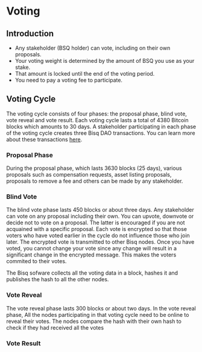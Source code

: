 # Voting

## Introduction
- Any stakeholder (BSQ holder) can vote, including on their own proposals.
- Your voting weight is determined by the amount of BSQ you use as your stake. 
- That amount is locked until the end of the voting period. 
- You need to pay a voting fee to participate.

## Voting Cycle
The voting cycle consists of four phases: the proposal phase, blind vote, vote reveal and vote result. Each voting cycle lasts a total of 4380 Bitcoin blocks which amounts to 30 days. A stakeholder participating in each phase of the voting cycle creates three Bisq DAO transactions. You can learn more about these transactions [here](bisqdaotx.md). 

### Proposal Phase
During the proposal phase, which lasts 3630 blocks (25 days), various proposals such as compensation requests, asset listing proposals, proposals to remove a fee and others can be made by any stakeholder. 

### Blind Vote 
The blind vote phase lasts 450 blocks or about three days. Any stakeholder can vote on any proposal including their own. You can upvote, downvote or decide not to vote on a proposal. The latter is encouraged if you are not acquained with a specific proposal. Each vote is encrypted so that those voters who have voted earlier in the cycle do not influence those who join later. The encrypted vote is transmitted to other Bisq nodes. Once you have voted, you cannot change your vote since any change will result in a significant change in the encrypted message. This makes the voters commited to their votes.

The Bisq sofware collects all the voting data in a block, hashes it and publishes the hash to all the other nodes.

### Vote Reveal
The vote reveal phase lasts 300 blocks or about two days. In the vote reveal phase, 
All the nodes participating in that voting cycle need to be online to reveal their votes. The nodes compare the hash with their own hash to check if they had received all the votes

### Vote Result

